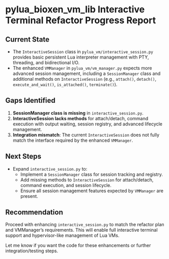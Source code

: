 # pylua_bioxen_vm_lib Interactive Terminal Refactor Progress Report

## Current State
- The `InteractiveSession` class in `pylua_vm/interactive_session.py` provides basic persistent Lua interpreter management with PTY, threading, and bidirectional I/O.
- The enhanced `VMManager` in `pylua_vm/vm_manager.py` expects more advanced session management, including a `SessionManager` class and additional methods on `InteractiveSession` (e.g., `attach()`, `detach()`, `execute_and_wait()`, `is_attached()`, `terminate()`).

## Gaps Identified
1. **SessionManager class is missing** in `interactive_session.py`.
2. **InteractiveSession lacks methods** for attach/detach, command execution with output waiting, session registry, and advanced lifecycle management.
3. **Integration mismatch**: The current `InteractiveSession` does not fully match the interface required by the enhanced `VMManager`.

## Next Steps
- Expand `interactive_session.py` to:
  - Implement a `SessionManager` class for session tracking and registry.
  - Add missing methods to `InteractiveSession` for attach/detach, command execution, and session lifecycle.
  - Ensure all session management features expected by `VMManager` are present.

## Recommendation
Proceed with enhancing `interactive_session.py` to match the refactor plan and VMManager’s requirements. This will enable full interactive terminal support and hypervisor-like management of Lua VMs.

Let me know if you want the code for these enhancements or further integration/testing steps.
